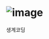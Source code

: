 # ![image](https://github.com/codestates-seb/seb45_pre_018/assets/47932834/ad3f139f-f115-4c7a-aafa-9a61266ea4d3)
생계코딩
